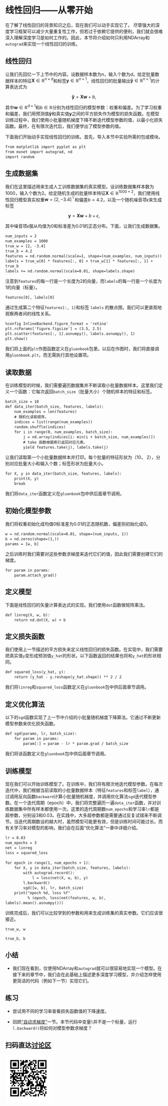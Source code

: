 # 线性回归——从零开始

在了解了线性回归的背景知识之后，现在我们可以动手实现它了。
尽管强大的深度学习框架可以减少大量重复性工作，但若过于依赖它提供的便利，我们就会很难深入理解深度学习是如何工作的。因此，本节将介绍如何只利用NDArray和`autograd`来实现一个线性回归的训练。


## 线性回归

让我们先回忆一下上节中的内容。设数据样本数为$n$，输入个数为$d$。给定批量数据样本的特征$\boldsymbol{X} \in \mathbb{R}^{n \times d}$和标签$\boldsymbol{y} \in \mathbb{R}^{n \times 1}$，线性回归的批量输出$\boldsymbol{\hat{y}} \in \mathbb{R}^{n \times 1}$的计算表达式为

$$\boldsymbol{\hat{y}} = \boldsymbol{X} \boldsymbol{w} + b,$$

其中$\boldsymbol{w} \in \mathbb{R}^{d \times 1}$和$b \in \mathbb{R}$分别为线性回归的模型参数：权重和偏差。为了学习权重和偏差，我们用预测值$\boldsymbol{\hat{y}}$和真实值$\boldsymbol{y}$之间的平方损失作为模型的损失函数。在模型训练过程中，我们使用小批量随机梯度下降不断迭代模型参数的值，以最小化损失函数。最终，在有限次迭代后，我们便学出了模型参数的值。

下面我们开始动手实现线性回归的训练。首先，导入本节中实验所需的包或模块。

```{.python .input  n=1}
from matplotlib import pyplot as plt
from mxnet import autograd, nd
import random
```

## 生成数据集

我们在这里描述用来生成人工训练数据集的真实模型。设训练数据集样本数为1000，输入个数为2。给定随机生成的批量样本特征$\boldsymbol{X} \in \mathbb{R}^{1000 \times 2}$，我们使用线性回归模型真实权重$\boldsymbol{w} = [2, -3.4]^\top$和偏差$b = 4.2$，以及一个随机噪音项$\epsilon$来生成标签

$$\boldsymbol{y} = \boldsymbol{X}\boldsymbol{w} + b + \epsilon,$$

其中噪音项$\epsilon$服从均值为0和标准差为0.01的正态分布。下面，让我们生成数据集。

```{.python .input  n=2}
num_inputs = 2
num_examples = 1000
true_w = [2, -3.4]
true_b = 4.2
features = nd.random.normal(scale=1, shape=(num_examples, num_inputs))
labels = true_w[0] * features[:, 0] + true_w[1] * features[:, 1] + true_b
labels += nd.random.normal(scale=0.01, shape=labels.shape)
```

注意到`features`的每一行是一个长度为2的向量，而`labels`的每一行是一个长度为1的向量（标量）。

```{.python .input  n=3}
features[0], labels[0]
```

通过生成第二个特征`features[:, 1]`和标签 `labels` 的散点图，我们可以更直观地观察两者间的线性关系。

```{.python .input  n=4}
%config InlineBackend.figure_format = 'retina'
plt.rcParams['figure.figsize'] = (3.5, 2.5)
plt.scatter(features[:, 1].asnumpy(), labels.asnumpy(), 1)
plt.show()
```

我们将上面的`plt`作图函数定义在`gluonbook`包里。以后在作图时，我们将直接调用`gluonbook.plt`，而无需执行其他设置项。



## 读取数据

在训练模型的时候，我们需要遍历数据集并不断读取小批量数据样本。这里我们定义一个函数：它每次返回`batch_size`（批量大小）个随机样本的特征和标签。

```{.python .input  n=5}
batch_size = 10
def data_iter(batch_size, features, labels):
    num_examples = len(features)
    # 随机化读取顺序。
    indices = list(range(num_examples))
    random.shuffle(indices)
    for i in range(0, num_examples, batch_size):
        j = nd.array(indices[i: min(i + batch_size, num_examples)])
        # take 函数根据索引返回对应元素。
        yield features.take(j), labels.take(j)
```

让我们读取第一个小批量数据样本并打印。每个批量的特征形状为（10， 2），分别对应批量大小和输入个数；标签形状为批量大小。

```{.python .input  n=6}
for X, y in data_iter(batch_size, features, labels):
    print(X, y)
    break
```

我们将`data_iter`函数定义在`gluonbook`包中供后面章节调用。

## 初始化模型参数

我们将权重初始化成均值0标准差为0.01的正态随机数，偏差则初始化成0。

```{.python .input  n=7}
w = nd.random.normal(scale=0.01, shape=(num_inputs, 1))
b = nd.zeros(shape=(1,))
params = [w, b]
```

之后训练时我们需要对这些参数求梯度来迭代它们的值，因此我们需要创建它们的梯度。

```{.python .input  n=8}
for param in params:
    param.attach_grad()
```

## 定义模型

下面是线性回归的矢量计算表达式的实现。我们使用`dot`函数做矩阵乘法。

```{.python .input  n=9}
def linreg(X, w, b): 
    return nd.dot(X, w) + b 
```

## 定义损失函数

我们使用上一节描述的平方损失来定义线性回归的损失函数。在实现中，我们需要把真实值`y`变形成预测值`y_hat`的形状。以下函数返回的结果也将和`y_hat`的形状相同。

```{.python .input  n=10}
def squared_loss(y_hat, y): 
    return (y_hat - y.reshape(y_hat.shape)) ** 2 / 2
```

我们将`linreg`和`squared_loss`函数定义在`gluonbook`包中供后面章节调用。

## 定义优化算法

以下的`sgd`函数实现了上一节中介绍的小批量随机梯度下降算法。它通过不断更新模型参数来优化损失函数。

```{.python .input  n=11}
def sgd(params, lr, batch_size):
    for param in params:
        param[:] = param - lr * param.grad / batch_size
```

我们将该函数定义在`gluonbook`包中供后面章节调用。


## 训练模型

现在我们可以开始训练模型了。在训练中，我们将有限次地迭代模型参数。在每次迭代中，我们根据当前读取的小批量数据样本（特征`features`和标签`label`），通过调用反向函数`backward`计算小批量随机梯度，并调用优化算法`sgd`迭代模型参数。在一个迭代周期（epoch）中，我们将完整遍历一遍`data_iter`函数，并对训练数据集中所有样本都使用一次。这里的迭代周期数`num_epochs`和学习率`lr`都是超参数，分别设3和0.03。在实践中，大多超参数都是需要通过反复试错来不断调节。当迭代周期数设的越大时，虽然模型可能更有效，但是训练时间可能过长。而有关学习率对模型的影响，我们会在后面“优化算法”一章中详细介绍。

```{.python .input  n=12}
lr = 0.03
num_epochs = 3
net = linreg
loss = squared_loss

for epoch in range(1, num_epochs + 1):
    for X, y in data_iter(batch_size, features, labels):
        with autograd.record():
            l = loss(net(X, w, b), y)
        l.backward()
        sgd([w, b], lr, batch_size)
    print("epoch %d, loss %f"
          % (epoch, loss(net(features, w, b), labels).mean().asnumpy()))
```

训练完成后，我们可以比较学到的参数和用来生成训练集的真实参数。它们应该很接近。

```{.python .input  n=13}
true_w, w
```

```{.python .input  n=14}
true_b, b
```

## 小结

* 我们现在看到，仅使用NDArray和`autograd`就可以很容易地实现一个模型。在接下来的章节中，我们会在此基础上描述更多深度学习模型，并介绍怎样使用更简洁的代码（例如下一节）实现它们。


## 练习

* 尝试用不同的学习率查看损失函数值的下降速度。

* 回顾[“自动求梯度”](../chapter_prerequisite/autograd.md)一节。本节代码中变量`l`并不是一个标量，运行`l.backward()`将如何对模型参数求梯度？


## 扫码直达[讨论区](https://discuss.gluon.ai/t/topic/743)

![](../img/qr_linear-regression-scratch.svg)
